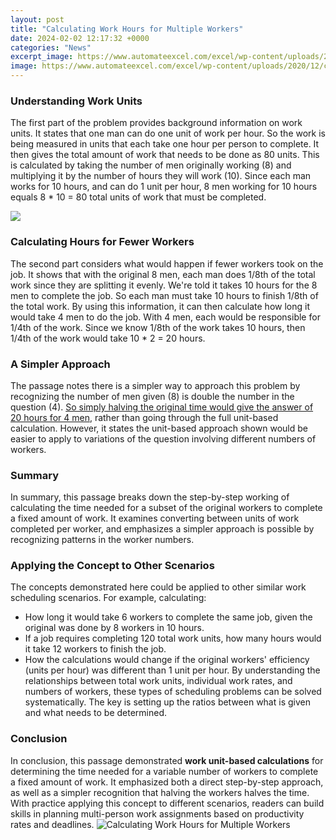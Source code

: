 ```yaml
---
layout: post
title: "Calculating Work Hours for Multiple Workers"
date: 2024-02-02 12:17:32 +0000
categories: "News"
excerpt_image: https://www.automateexcel.com/excel/wp-content/uploads/2020/12/calculate-hours-worked-Main-Function-1.jpg
image: https://www.automateexcel.com/excel/wp-content/uploads/2020/12/calculate-hours-worked-Main-Function-1.jpg
---
```


### Understanding Work Units 
The first part of the problem provides background information on work units. It states that one man can do one unit of work per hour. So the work is being measured in units that each take one hour per person to complete. 
It then gives the total amount of work that needs to be done as 80 units. This is calculated by taking the number of men originally working (8) and multiplying it by the number of hours they will work (10). Since each man works for 10 hours, and can do 1 unit per hour, 8 men working for 10 hours equals 8 * 10 = 80 total units of work that must be completed.

![](https://www.timedoctor.com/blog/images/2021/11/monthly-timesheet-template-multiple-employees-1024x784.png)
### Calculating Hours for Fewer Workers 
The second part considers what would happen if fewer workers took on the job. It shows that with the original 8 men, each man does 1/8th of the total work since they are splitting it evenly. We're told it takes 10 hours for the 8 men to complete the job. So each man must take 10 hours to finish 1/8th of the total work.
By using this information, it can then calculate how long it would take 4 men to do the job. With 4 men, each would be responsible for 1/4th of the work. Since we know 1/8th of the work takes 10 hours, then 1/4th of the work would take 10 * 2 = 20 hours. 
### A Simpler Approach
The passage notes there is a simpler way to approach this problem by recognizing the number of men given (8) is double the number in the question (4). [So simply halving the original time would give the answer of 20 hours for 4 men](https://yt.io.vn/collection/accardi), rather than going through the full unit-based calculation. However, it states the unit-based approach shown would be easier to apply to variations of the question involving different numbers of workers.
### Summary 
In summary, this passage breaks down the step-by-step working of calculating the time needed for a subset of the original workers to complete a fixed amount of work. It examines converting between units of work completed per worker, and emphasizes a simpler approach is possible by recognizing patterns in the worker numbers.
### Applying the Concept to Other Scenarios
The concepts demonstrated here could be applied to other similar work scheduling scenarios. For example, calculating:
- How long it would take 6 workers to complete the same job, given the original was done by 8 workers in 10 hours. 
- If a job requires completing 120 total work units, how many hours would it take 12 workers to finish the job.
- How the calculations would change if the original workers' efficiency (units per hour) was different than 1 unit per hour.
By understanding the relationships between total work units, individual work rates, and numbers of workers, these types of scheduling problems can be solved systematically. The key is setting up the ratios between what is given and what needs to be determined.
### Conclusion 
In conclusion, this passage demonstrated **work unit-based calculations** for determining the time needed for a variable number of workers to complete a fixed amount of work. It emphasized both a direct step-by-step approach, as well as a simpler recognition that halving the workers halves the time. With practice applying this concept to different scenarios, readers can build skills in planning multi-person work assignments based on productivity rates and deadlines.
![Calculating Work Hours for Multiple Workers](https://www.automateexcel.com/excel/wp-content/uploads/2020/12/calculate-hours-worked-Main-Function-1.jpg)